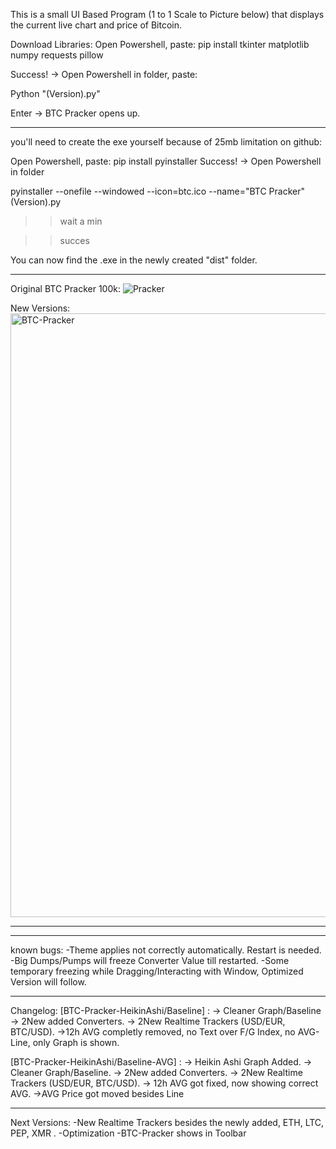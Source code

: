 This is a small UI Based Program (1 to 1 Scale to Picture below) that displays the current live chart and price of Bitcoin.


Download Libraries:
Open Powershell, paste:
pip install tkinter matplotlib numpy requests pillow

Success!
->
Open Powershell in folder, paste:

Python "(Version).py"

Enter
-> BTC Pracker opens up.

-------------------------------
you'll need to create the exe yourself because of 25mb limitation on github:

Open Powershell, paste:
pip install pyinstaller
Success!
->
Open Powershell in folder

pyinstaller --onefile --windowed --icon=btc.ico --name="BTC Pracker" (Version).py

>> wait a min

>> succes

You can now find the .exe in the newly created "dist" folder.



-----------------------------------------
Original BTC Pracker 100k:
![Pracker](https://github.com/user-attachments/assets/9b5b7b4c-9bb3-4b2c-9c01-70da3409342d)

New Versions:
<img width="640" height="966" alt="BTC-Pracker" src="https://github.com/user-attachments/assets/1434909a-c298-453f-a7a9-63e0b2715a52" />

-----------------------------------------
-----------------------------------------

known bugs:
-Theme applies not correctly automatically. Restart is needed.
-Big Dumps/Pumps will freeze Converter Value till restarted.
-Some temporary freezing while Dragging/Interacting with Window, Optimized Version will follow.
_________________________________________
Changelog:
[BTC-Pracker-HeikinAshi/Baseline] :
-> Cleaner Graph/Baseline
-> 2New added Converters.
-> 2New Realtime Trackers (USD/EUR, BTC/USD).
->12h AVG completly removed, no Text over F/G Index, no AVG-Line, only Graph is shown.

[BTC-Pracker-HeikinAshi/Baseline-AVG] :
-> Heikin Ashi Graph Added.
-> Cleaner Graph/Baseline.
-> 2New added Converters.
-> 2New Realtime Trackers (USD/EUR, BTC/USD).
-> 12h AVG got fixed, now showing correct AVG.
->AVG Price got moved besides Line
_________________________________________
Next Versions:
-New Realtime Trackers besides the newly added, ETH, LTC, PEP, XMR .
-Optimization
-BTC-Pracker shows in Toolbar
